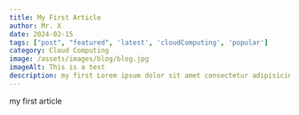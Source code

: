 ```yaml
---
title: My First Article
author: Mr. X
date: 2024-02-15
tags: ["post", "featured", 'latest', 'cloudComputing', 'popular']
category: Cloud Computing
image: /assets/images/blog/blog.jpg
imageAlt: This is a test
description: my first Lorem ipsum dolor sit amet consectetur adipisicing elit. Perferendis accusantium sit illo neque rem omnis quaerat, 
---
```


my first article